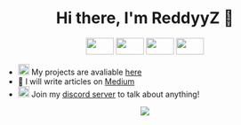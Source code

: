 <h1 align="center">Hi there, I'm ReddyyZ 👋</h1>

<p align="center">
  <img src="https://devicons.github.io/devicon/devicon.git/icons/python/python-original.svg" width="50" height="30">
  <img src="https://devicons.github.io/devicon/devicon.git/icons/html5/html5-original-wordmark.svg" width="50" height="30">
  <img src="https://devicons.github.io/devicon/devicon.git/icons/css3/css3-original-wordmark.svg" width="50" height="30">
  <img src="https://devicons.github.io/devicon/devicon.git/icons/javascript/javascript-original.svg" width="50" height="30">
</p>

- <img src="https://image.flaticon.com/icons/png/512/25/25231.png" width="20" height="20">   My projects are avaliable [here](https://github.com/ReddyyZ)
- 📝 I will write articles on [Medium](https://medium.com/@reddyyz)
- <img src="https://image.flaticon.com/icons/png/512/2111/2111370.png" width="20" height="20">   Join my [discord server](https://discord.gg) to talk about anything!


<p align="center"><img src="https://github-readme-stats.vercel.app/api?username=reddyyz&show_icons=true"></p>
